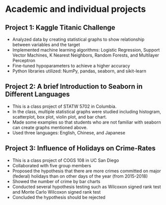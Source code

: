# Academic and individual projects

## Project 1: Kaggle Titanic Challenge
* Analyzed data by creating statistical graphs to show relationship between variables and the target
* Implemented machine learning algorithms: Logistic Regression, Support Vector Machines, K Nearest Neighbors, Random Forests, and Multilayer Perceptron
* Fine-tuned hypoparameters to achieve a higher accuracy
* Python libraries utilized: NumPy, pandas, seaborn, and sikit-learn

## Project 2: A brief Introduction to Seaborn in Different Languages
* This is a class project of STATW 5702 in Columbia. 
* In the class, multiple statistical graphs were studied including histogram, scatterplot, box plot, violin plot, and bar chart.
* Made some examples so that students who are not familiar with seaborn can create graphs mentioned above.
* Used three languages: English, Chinese, and Japanese

## Project 3: Influence of Holidays on Crime-Rates
* This is a class project of COGS 108 in UC San Diego
* Collaborated with five group members
* Proposed the hypothesis that there are more crimes committed on major (federal) holidays than on other days of the year (from 2015-2018)
* Showed the number of crime by bar charts
* Conducted several hypothesis testing such as Wilcoxon signed rank test and Monte Carlo Wilcoxon signed rank test
* Concluded the hypothesis should be rejected
